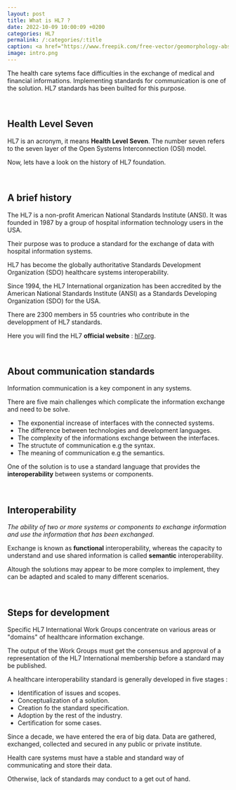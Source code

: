 ```yaml
---
layout: post
title: What is HL7 ?
date: 2022-10-09 10:00:09 +0200
categories: HL7
permalink: /:categories/:title
caption: <a href="https://www.freepik.com/free-vector/geomorphology-abstract-concept-vector-illustration-geomorphology-type-geomorphic-process-earth-science-university-discipline-graduate-study-geology-course-applied-study-abstract-metaphor_11668288.htm#query=fundamentals&position=22&from_view=search&track=sph">Image by vectorjuice</a> on Freepik
image: intro.png
---
```

The health care sytems face difficulties in the exchange of medical and financial informations.
Implementing standards for communication is one of the solution.
HL7 standards has been builted for this purpose.

<br>

## Health Level Seven

HL7 is an acronym, it means **Health Level Seven**. 
The number seven refers to the seven layer of the Open Systems Interconnection (OSI) model.

Now, lets have a look on the history of HL7 foundation.

<br>

## A brief history

The HL7 is a non-profit American National Standards Institute (ANSI). It was founded in 1987 by a group of hospital information technology users in the USA.

Their purpose was to produce a standard for the exchange of data with hospital information systems.

HL7 has become the globally authoritative Standards Development Organization (SDO) healthcare systems interoperability.

Since 1994, the HL7 International organization has been accredited by the American National Standards Institute (ANSI) as a Standards Developing Organization (SDO) for the USA.

There are 2300 members in 55 countries who contribute in the developpment of HL7 standards.

Here you will find the HL7 **official website** : [hl7.org](http://www.hl7.org/).

<br>

## About communication standards 

Information communication is a key component in any systems.

There are five main challenges which complicate the information exchange and need to be solve.

+ The exponential increase of interfaces with the connected systems.
+ The difference between technologies and development languages.
+ The complexity of the informations exchange between the interfaces.
+ The structute of communication e.g the syntax.
+ The meaning of communication e.g the semantics.

One of the solution is to use a standard language that provides the **interoperability** between systems or components.

<br>

## Interoperability

*The ability of two or more systems or components to exchange information and use the information that has been exchanged*.

Exchange is known as **functional** interoperability, whereas the capacity to understand and use shared information is called **semantic** interoperability.

Altough the solutions may appear to be more complex to implement, they can be adapted and scaled to many different scenarios.

<br>

## Steps for development

Specific HL7 International Work Groups concentrate on various areas or "domains" of healthcare information exchange.

The output of the Work Groups must get the consensus and approval of a representation of the HL7 International membership before a standard may be published.

A healthcare interoperability standard is generally developed in five stages : 

+ Identification of issues and scopes. 
+ Conceptualization of a solution.
+ Creation fo the standard specification.
+ Adoption by the rest of the industry.
+ Certification for some cases.

Since a decade, we have entered the era of big data.
Data are gathered, exchanged, collected and secured in any public or private institute.

Health care systems must have a stable and standard way of communicating and store their data.

Otherwise, lack of standards may conduct to a get out of hand.